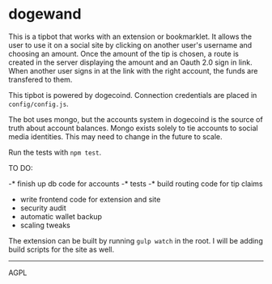 dogewand
========

This is a tipbot that works with an extension or bookmarklet.
It allows the user to use it on a social site by clicking on another user's username and choosing an amount.
Once the amount of the tip is chosen, a route is created in the server displaying the amount and an Oauth 2.0
sign in link. When another user signs in at the link with the right account, the funds are transfered to them.

This tipbot is powered by dogecoind. Connection credentials are placed in `config/config.js`.

The bot uses mongo, but the accounts system in dogecoind is the source of truth about account balances.
Mongo exists solely to tie accounts to social media identities. This may need to change in the future to scale.


Run the tests with `npm test`.



TO DO:

-* finish up db code for accounts
-* tests
-* build routing code for tip claims
* write frontend code for extension and site
* security audit
* automatic wallet backup
* scaling tweaks

The extension can be built by running `gulp watch` in the root. I will be adding build scripts for the site as well.

---

AGPL
